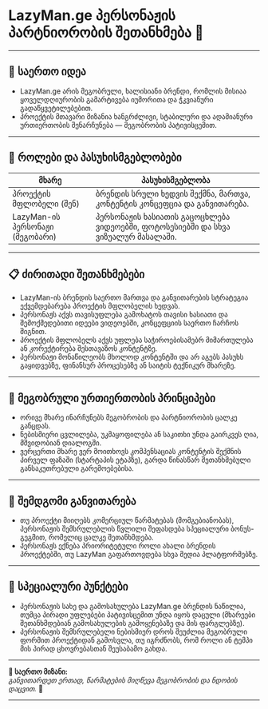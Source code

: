 # LazyMan.ge პერსონაჟის პარტნიორობის შეთანხმება 📜

---

## 🎯 საერთო იდეა

- LazyMan.ge არის მეგობრული, ხალისიანი ბრენდი, რომლის მისიაა ყოველდღიურობის გამარტივება იუმორითა და ჭკვიანური გადაწყვეტილებებით.
- პროექტის მთავარი მიზანია ხანგრძლივი, სტაბილური და ადამიანური ურთიერთობის შენარჩუნება — მეგობრობის პატივისცემით.

---

## 🧠 როლები და პასუხისმგებლობები

| მხარე | პასუხისმგებლობა |
|------|-----------------|
| პროექტის მფლობელი (შენ) | ბრენდის სრული ხედვის შექმნა, მართვა, კონტენტის კონცეფცია და განვითარება. |
| LazyMan-ის პერსონაჟი (მეგობარი) | პერსონაჟის ხასიათის გაცოცხლება ვიდეოებში, ფოტოსესიებში და სხვა ვიზუალურ მასალაში. |

---

## 📋 ძირითადი შეთანხმებები

- LazyMan-ის ბრენდის საერთო მართვა და განვითარების სტრატეგია ექვემდებარება პროექტის მფლობელის ხედვას.
- პერსონაჟს აქვს თავისუფლება გამოხატოს თავისი ხასიათი და შემოქმედებითი იდეები ვიდეოებში, კონცეფციის საერთო ჩარჩოს შიგნით.
- პროექტის მფლობელს აქვს უფლება საჭიროებისამებრ მიმართულება ან კორექტირება შესთავაზოს კონტენტზე.
- პერსონაჟი მონაწილეობს მხოლოდ კონტენტში და არ აგებს პასუხს გაყიდვებზე, ფინანსურ პროცესებზე ან საიტის ტექნიკურ მხარეზე.

---

## 🤝 მეგობრული ურთიერთობის პრინციპები

- ორივე მხარე ინარჩუნებს მეგობრობის და პარტნიორობის ცალკე განცდას.
- ნებისმიერი ცვლილება, უკმაყოფილება ან საკითხი უნდა გაირკვეს ღია, მშვიდობიან დიალოგში.
- ვერცერთი მხარე ვერ მოითხოვს კომპენსაციას კონტენტის შექმნის პირველ ფაზაში (სტარტაპის ეტაპზე), გარდა წინასწარ შეთანხმებული განსაკუთრებული გარემოებებისა.

---

## 💬 შემდგომი განვითარება

- თუ პროექტი მიიღებს კომერციულ წარმატებას (მომგებიანობას), პერსონაჟის შემსრულებლის წვლილი შეფასდება სპეციალური ბონუს-გეგმით, რომელიც ცალკე შეთანხმდება.
- პერსონაჟს ექნება პრიორიტეტული როლი ახალი ბრენდის პროექტებში, თუ LazyMan გაფართოვდება სხვა მედია პლატფორმებზე.

---

## 📜 სპეციალური პუნქტები

- პერსონაჟის სახე და გამოსახულება LazyMan.ge ბრენდის ნაწილია, თუმცა პირადი უფლებები პატივისცემით უნდა იყოს დაცული (მხარეები შეთანხმდებიან გამოსახულების გამოყენებაზე და მის ფარგლებზე).
- პერსონაჟის შემსრულებელი ნებისმიერ დროს შეუძლია მეგობრული ფორმით პროექტიდან გამოსვლა, თუ იგრძნობს, რომ როლი ან ტემპი მის პირად ცხოვრებასთან შეუსაბამო გახდა.

---

**🧡 საერთო მიზანი:**  
_განვითარდეთ ერთად, წარმატების მიღწევა მეგობრობის და ნდობის დაცვით._ 🚀

---
